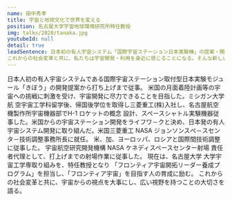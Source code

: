 ```yaml
---
name: 田中秀孝
title: 宇宙と地球文化で世界を変える
position: 名古屋大学宇宙地球環境研究所特任教授
img: talks/2020/tanaka.jpg
youtubeId: null
detail: true
leadSentence: 日本初の有人宇宙システム「国際宇宙ステーション日本実験棟」の提案・開発から打ち上げまで携わってきた。この経験から培った知識、考え方を以て「フロンティア宇宙」を目指す人の育成に励む。
これからの社会変革と共に、私たちは宇宙開発・利用を身近に感じることになる。そんな新しい時代を生きていく地球人へのメッセージを語る。
---
```


日本人初の有人宇宙システムである国際宇宙ステーション取付型日本実験モジュール「きぼう」の開発提案から打ち上げまで従事。
米国の月面着陸計画等の宇宙への挑戦に刺激を受け、宇宙開発に尽力できることを目指した。ミシガン大学航 空宇宙工学科留学後、帰国後学位を取得し三菱重工(株)入社し、名古屋航空機製作所宇宙機器部でH-1 ロケットの概念 設計、スペースシャトル実験機器従事した。米国からの宇宙ステーション開発をライフワ－クと決め、日本発の有人宇宙システム開発に取り組んだ。米国三菱重工 NASA ジョンソンスぺ－スセンタ－技術調整事務所長に就任。 米、加、ヨーロッパ、ロシアと国際間技術調整に従事した。
宇宙航空研究開発機構 NASA ケネディスペースセンター射場 責任者代理として、打上げまでの射場作業に従事した。
現在は、名古屋大学 大学宇宙工学専取り組みを、特任教授となり 「フロンティア宇宙開拓リーダー養成プログラム」を担当し、「フロンティア宇宙」を目指す人の育成に励む。
これからの社会変革と共に、宇宙からの視点を大事にし、広い視野を持つことの大切さを語る。

